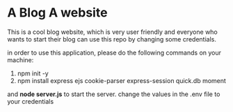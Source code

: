 # A Blog A website

This is a cool blog website, which is very user friendly and everyone who wants to start their blog can use this repo by changing some credentials.

in order to use this application, please do the following commands on your machine:

1. npm init -y
2. npm install express ejs cookie-parser express-session quick.db moment

and <b>node server.js</b> to start the server.
change the values in the .env file to your credentials
